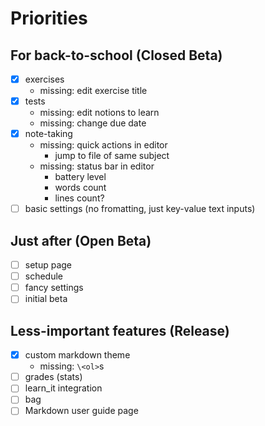 # Priorities

## For back-to-school (Closed Beta)
- [x] exercises
    - missing: edit exercise title
- [x] tests
    - missing: edit notions to learn
    - missing: change due date
- [x] note-taking
    - missing: quick actions in editor 
        - jump to file of same subject
    - missing: status bar in editor 
        - battery level
        - words count
        - lines count?
- [ ] basic settings (no fromatting, just key-value text inputs)

## Just after (Open Beta)
- [ ] setup page
- [ ] schedule
- [ ] fancy settings
- [ ] initial beta

## Less-important features (Release)
- [x] custom markdown theme
    - missing: `\<ol>`s
- [ ] grades (stats)
- [ ] learn\_it integration
- [ ] bag
- [ ] Markdown user guide page 
